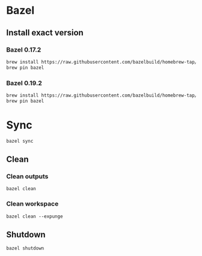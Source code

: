 # Bazel

## Install exact version

### Bazel 0.17.2
```bash
brew install https://raw.githubusercontent.com/bazelbuild/homebrew-tap/b335a3d023d09f37419e84234fa76a735ffb703f/bazel.rb
brew pin bazel
```

### Bazel 0.19.2
```bash
brew install https://raw.githubusercontent.com/bazelbuild/homebrew-tap/8e0ab3dd0a2570492277c0f91552da4e82f57073/Formula/bazel.rb
brew pin bazel
```

# Sync
`bazel sync`

## Clean

### Clean outputs
`bazel clean`

### Clean workspace
`bazel clean --expunge`

## Shutdown
`bazel shutdown`
